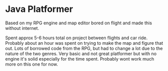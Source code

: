 # Java Platformer
Based on my RPG engine and map editor bored on flight and made this without internet.

Spent approx 5-6 hours total on project between flights and car ride. Probably about an hour was spent on trying to make the map and figure that out. Lots of borrowed code from the RPG, but had to change a lot due to the nature of the two genres. Very basic and not great platformer but with no engine it's solid especially for the time spent. Probably wont work much more on this one for now.
